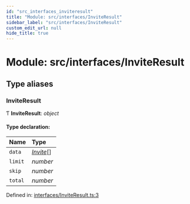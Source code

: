 ```yaml
---
id: "src_interfaces_inviteresult"
title: "Module: src/interfaces/InviteResult"
sidebar_label: "src/interfaces/InviteResult"
custom_edit_url: null
hide_title: true
---
```


# Module: src/interfaces/InviteResult

## Type aliases

### InviteResult

Ƭ **InviteResult**: *object*

#### Type declaration:

| Name | Type |
| :------ | :------ |
| `data` | [*Invite*](src_interfaces_invite.md#invite)[] |
| `limit` | *number* |
| `skip` | *number* |
| `total` | *number* |

Defined in: [interfaces/InviteResult.ts:3](https://github.com/xr3ngine/xr3ngine/blob/2d83606b6/packages/common/src/interfaces/InviteResult.ts#L3)
